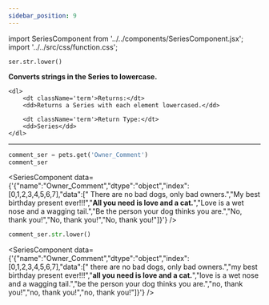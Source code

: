 ```yaml
---
sidebar_position: 9
---
```

import SeriesComponent from '../../components/SeriesComponent.jsx';
import '../../src/css/function.css';

<code>ser.str.lower()</code>

<div className='base'>
    <p><strong>Converts strings in the Series to lowercase.</strong></p>

    <dl>
        <dt className='term'>Returns:</dt>
        <dd>Returns a Series with each element lowercased.</dd>

        <dt className='term'>Return Type:</dt>
        <dd>Series</dd>
    </dl>
</div>

---

```python
comment_ser = pets.get('Owner_Comment')
comment_ser
```
<SeriesComponent data={'{"name":"Owner_Comment","dtype":"object","index":[0,1,2,3,4,5,6,7],"data":["      There are no bad dogs, only bad owners.","My best birthday present ever!!!","****All you need is love and a cat.****","Love is a wet nose and a wagging tail.","Be the person your dog thinks you are.","No, thank you!","No, thank you!","No, thank you!"]}'} />

```python
comment_ser.str.lower()
```
<SeriesComponent data={'{"name":"Owner_Comment","dtype":"object","index":[0,1,2,3,4,5,6,7],"data":["      there are no bad dogs, only bad owners.","my best birthday present ever!!!","****all you need is love and a cat.****","love is a wet nose and a wagging tail.","be the person your dog thinks you are.","no, thank you!","no, thank you!","no, thank you!"]}'} />